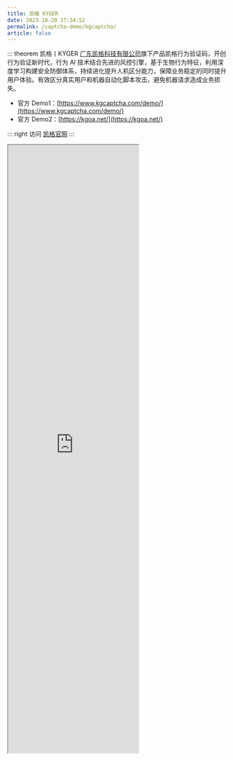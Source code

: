 ```yaml
---
title: 凯格 KYGER
date: 2023-10-20 17:34:52
permalink: /captcha-demo/kgcaptcha/
article: false
---
```


::: theorem 凯格丨KYGER
[广东凯格科技有限公司](https://www.tianyancha.com/company/3336685536)旗下产品凯格行为验证码，开创行为验证新时代，行为 AI 技术结合先进的风控引擎，基于生物行为特征，利用深度学习构建安全防御体系，持续进化提升人机区分能力，保障业务稳定的同时提升用户体验。有效区分真实用户和机器自动化脚本攻击，避免机器请求造成业务损失。

- 官方 Demo1：[https://www.kgcaptcha.com/demo/](https://www.kgcaptcha.com/demo/)<Badge text="本页使用" type="error" vertical="middle"/>
- 官方 Demo2：[https://kgoa.net/](https://kgoa.net/)

::: right
访问 [凯格官网](https://www.kgcaptcha.com/)
:::

<!-- <iframe src="https://www.kgcaptcha.com/demo/"  scrolling="no" style="height: 1150px; width: 1300px; margin-left: -185px"></iframe> -->

<iframe src="https://www.kgcaptcha.com/demo/"  scrolling="no" style="height: 1400px;"></iframe>